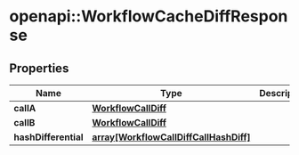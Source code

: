 # openapi::WorkflowCacheDiffResponse


## Properties
Name | Type | Description | Notes
------------ | ------------- | ------------- | -------------
**callA** | [**WorkflowCallDiff**](WorkflowCallDiff.md) |  | [optional] 
**callB** | [**WorkflowCallDiff**](WorkflowCallDiff.md) |  | [optional] 
**hashDifferential** | [**array[WorkflowCallDiffCallHashDiff]**](WorkflowCallDiffCallHashDiff.md) |  | [optional] 


